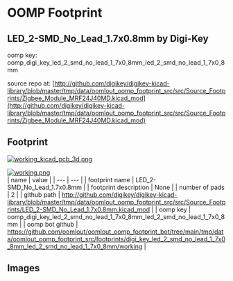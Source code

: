 # OOMP Footprint  
## LED_2-SMD_No_Lead_1.7x0.8mm  by Digi-Key  
  
oomp key: oomp_digi_key_led_2_smd_no_lead_1_7x0_8mm_led_2_smd_no_lead_1_7x0_8mm  
  
source repo at: [http://github.com/digikey/digikey-kicad-library/blob/master/tmp/data/oomlout_oomp_footprint_src/src/Source_Footprints/Zigbee_Module_MRF24J40MD.kicad_mod](http://github.com/digikey/digikey-kicad-library/blob/master/tmp/data/oomlout_oomp_footprint_src/src/Source_Footprints/Zigbee_Module_MRF24J40MD.kicad_mod)  
## Footprint  
  
[![working_kicad_pcb_3d.png](working_kicad_pcb_3d_600.png)](working_kicad_pcb_3d.png)  
  
[![working.png](working_600.png)](working.png)  
| name | value | 
| --- | --- | 
| footprint name | LED_2-SMD_No_Lead_1.7x0.8mm | 
| footprint description | None | 
| number of pads | 2 | 
| github path | http://github.com/digikey/digikey-kicad-library/blob/master/tmp/data/oomlout_oomp_footprint_src/src/Source_Footprints/LED_2-SMD_No_Lead_1.7x0.8mm.kicad_mod | 
| oomp key | oomp_digi_key_led_2_smd_no_lead_1_7x0_8mm_led_2_smd_no_lead_1_7x0_8mm | 
| oomp bot github | https://github.com/oomlout/oomlout_oomp_footprint_bot/tree/main/tmp/data/oomlout_oomp_footprint_src/footprints/digi_key_led_2_smd_no_lead_1_7x0_8mm_led_2_smd_no_lead_1_7x0_8mm/working | 
## Images  
